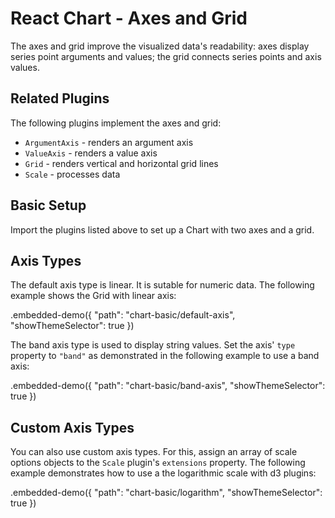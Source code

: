 # React Chart - Axes and Grid

The axes and grid improve the visualized data's readability: axes display series point arguments and values; the grid connects series points and axis values.

## Related Plugins

The following plugins implement the axes and grid:

- `ArgumentAxis` - renders an argument axis
- `ValueAxis` - renders a value axis
- `Grid` - renders vertical and horizontal grid lines
- `Scale` - processes data

## Basic Setup

Import the plugins listed above to set up a Chart with two axes and a grid.

## Axis Types

The default axis type is linear. It is sutable for numeric data. The following example shows the Grid with linear axis:

.embedded-demo({ "path": "chart-basic/default-axis", "showThemeSelector": true })

The band axis type is used to display string values. Set the axis' `type` property to `"band"` as demonstrated in the following example to use a band axis:

.embedded-demo({ "path": "chart-basic/band-axis", "showThemeSelector": true })

## Custom Axis Types

You can also use custom axis types. For this, assign an array of scale options objects to the `Scale` plugin's `extensions` property. The following example demonstrates how to use a the logarithmic scale with d3 plugins:

.embedded-demo({ "path": "chart-basic/logarithm", "showThemeSelector": true })
